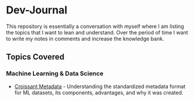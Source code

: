 # Dev-Journal
This repository is essentially a conversation with myself where I am listing the topics that I want to lean and understand. Over the period of time I want to write my notes in comments and increase the knowledge bank.

## Topics Covered

### Machine Learning & Data Science
- [Croissant Metadata](./croissant-metadata.md) - Understanding the standardized metadata format for ML datasets, its components, advantages, and why it was created.
